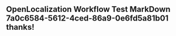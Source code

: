 <properties
ms.topic="hero-topic"
ms.test1="hero-topic"
ms.test2="test"/>


## OpenLocalization Workflow Test MarkDown 7a0c6584-5612-4ced-86a9-0e6fd5a81b01 thanks!



<!--HONumber=Aug16_HO1-->


